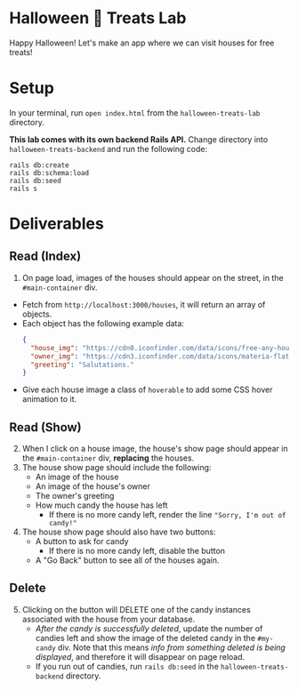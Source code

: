 # Halloween 🎃 Treats Lab
Happy Halloween! Let's make an app where we can visit houses for free treats!

# Setup
In your terminal, run `open index.html` from the `halloween-treats-lab` directory.

**This lab comes with its own backend Rails API.** Change directory into `halloween-treats-backend` and run the following code:
```
rails db:create
rails db:schema:load
rails db:seed
rails s
```

# Deliverables
## Read (Index)
1. On page load, images of the houses should appear on the street, in the `#main-container` div.
  - Fetch from `http://localhost:3000/houses`, it will return an array of objects.
  - Each object has the following example data:
    ```json
    {
      "house_img": "https://cdn0.iconfinder.com/data/icons/free-any-house/96/huge_front_view_house_with_windows-home-256.png",
      "owner_img": "https://cdn3.iconfinder.com/data/icons/materia-flat-halloween-free/24/039_017_mummy_halloween_bandages_deceased-512.png",
      "greeting": "Salutations."
    }
    ```
  - Give each house image a class of `hoverable` to add some CSS hover animation to it.

## Read (Show)
2. When I click on a house image, the house's show page should appear in the `#main-container` div, **replacing** the houses.
3. The house show page should include the following:
    - An image of the house
    - An image of the house's owner
    - The owner's greeting
    - How much candy the house has left
      - If there is no more candy left, render the line `"Sorry, I'm out of candy!"`
4. The house show page should also have two buttons:
    - A button to ask for candy
      - If there is no more candy left, disable the button
    - A "Go Back" button to see all of the houses again.

## Delete
5. Clicking on the button will DELETE one of the candy instances associated with the house from your database.
    - *After the candy is successfully deleted*, update the number of candies left and show the image of the deleted candy in the `#my-candy` div. Note that this means *info from something deleted is being displayed*, and therefore it will disappear on page reload.
    - If you run out of candies, run `rails db:seed` in the `halloween-treats-backend` directory.
